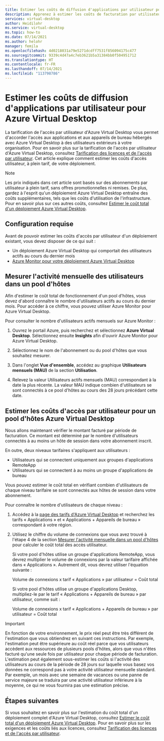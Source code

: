 ```yaml
---
title: Estimer les coûts de diffusion d'applications par utilisateur pour Azure Virtual Desktop - Azure
description: Apprenez à estimer les coûts de facturation par utilisateur pour Azure Virtual Desktop.
services: virtual-desktop
author: Heidilohr
ms.service: virtual-desktop
ms.topic: how-to
ms.date: 07/14/2021
ms.author: helohr
manager: femila
ms.openlocfilehash: 4d0218031a79e5271dcdff7531f856094175c477
ms.sourcegitcommit: 9339c4d47a4c7eb3621b5a31384bb0f504951712
ms.translationtype: HT
ms.contentlocale: fr-FR
ms.lasthandoff: 07/14/2021
ms.locfileid: "113798786"
---
```

# <a name="estimate-per-user-app-streaming-costs-for-azure-virtual-desktop"></a>Estimer les coûts de diffusion d'applications par utilisateur pour Azure Virtual Desktop

La tarification de l'accès par utilisateur d'Azure Virtual Desktop vous permet d'accorder l'accès aux applications et aux appareils de bureau hébergés avec Azure Virtual Desktop à des utilisateurs extérieurs à votre organisation. Pour en savoir plus sur la tarification de l'accès par utilisateur d'Azure Virtual Desktop, consultez [Tarification des licences et de l'accès par utilisateur](licensing.md). Cet article explique comment estimer les coûts d'accès utilisateur, à plein tarif, de votre déploiement.

>[!NOTE]
>Les prix indiqués dans cet article sont basés sur des abonnements par utilisateur à plein tarif, sans offres promotionnelles ni remises. De plus, gardez à l'esprit qu'un déploiement Azure Virtual Desktop entraîne des coûts supplémentaires, tels que les coûts d'utilisation de l'infrastructure. Pour en savoir plus sur ces autres coûts, consultez [Estimer le coût total d'un déploiement Azure Virtual Desktop](total-costs.md).

## <a name="requirements"></a>Configuration requise

Avant de pouvoir estimer les coûts d'accès par utilisateur d'un déploiement existant, vous devez disposer de ce qui suit :

- Un déploiement Azure Virtual Desktop qui comportait des utilisateurs actifs au cours du dernier mois
- [Azure Monitor pour votre déploiement Azure Virtual Desktop](../azure-monitor.md)

## <a name="measure-monthly-user-activity-in-a-host-pool"></a>Mesurer l'activité mensuelle des utilisateurs dans un pool d'hôtes

Afin d'estimer le coût total de fonctionnement d'un pool d'hôtes, vous devez d'abord connaître le nombre d'utilisateurs actifs au cours du dernier mois. Pour accéder à ce chiffre, vous pouvez utiliser Azure Monitor pour Azure Virtual Desktop.

Pour consulter le nombre d'utilisateurs actifs mensuels sur Azure Monitor :

1. Ouvrez le portail Azure, puis recherchez et sélectionnez **Azure Virtual Desktop**. Sélectionnez ensuite **Insights** afin d'ouvrir Azure Monitor pour Azure Virtual Desktop.

2. Sélectionnez le nom de l'abonnement ou du pool d'hôtes que vous souhaitez mesurer.

3. Dans l'onglet **Vue d'ensemble**, accédez au graphique **Utilisateurs mensuels (MAU)** de la section **Utilisation**.

4. Relevez la valeur Utilisateurs actifs mensuels (MAU) correspondant à la date la plus récente. La valeur MAU indique combien d'utilisateurs se sont connectés à ce pool d'hôtes au cours des 28 jours précédant cette date.

## <a name="estimate-per-user-access-costs-for-an-azure-virtual-desktop-host-pool"></a>Estimer les coûts d'accès par utilisateur pour un pool d'hôtes Azure Virtual Desktop

Nous allons maintenant vérifier le montant facturé par période de facturation. Ce montant est déterminé par le nombre d'utilisateurs connectés à au moins un hôte de session dans votre abonnement inscrit.

En outre, deux niveaux tarifaires s'appliquent aux utilisateurs :

- Utilisateurs qui se connectent uniquement aux groupes d'applications RemoteApp
- Utilisateurs qui se connectent à au moins un groupe d'applications de bureau

Vous pouvez estimer le coût total en vérifiant combien d'utilisateurs de chaque niveau tarifaire se sont connectés aux hôtes de session dans votre abonnement.

Pour connaître le nombre d'utilisateurs de chaque niveau :

1. Accédez à la [page des tarifs d'Azure Virtual Desktop](https://azure.microsoft.com/pricing/details/virtual-desktop/) et recherchez les tarifs « Applications » et « Applications + Appareils de bureau » correspondant à votre région.
2. Utilisez le chiffre du volume de connexions que vous avez trouvé à l'étape 4 de la section [Mesurer l'activité mensuelle dans un pool d'hôtes](#measure-monthly-user-activity-in-a-host-pool) pour calculer le coût total des accès utilisateur.
   
   Si votre pool d'hôtes utilise un groupe d'applications RemoteApp, vous devrez multiplier le volume de connexions par la valeur tarifaire affichée dans « Applications ». Autrement dit, vous devrez utiliser l'équation suivante :

   Volume de connexions x tarif « Applications » par utilisateur = Coût total

   Si votre pool d'hôtes utilise un groupe d'applications Desktop, multipliez-le par le tarif « Applications + Appareils de bureau » par utilisateur, comme suit :

   Volume de connexions x tarif « Applications + Appareils de bureau » par utilisateur = Coût total

>[!IMPORTANT]
>En fonction de votre environnement, le prix réel peut être très différent de l'estimation que vous obtiendrez en suivant ces instructions. Par exemple, l'estimation peut être supérieure au coût réel parce que vos utilisateurs accèdent aux ressources de plusieurs pools d'hôtes, alors que vous n'êtes facturé qu'une seule fois par utilisateur pour chaque période de facturation. L'estimation peut également sous-estimer les coûts si l'activité des utilisateurs au cours de la période de 28 jours sur laquelle vous basez vos données ne correspond pas à votre activité utilisateur mensuelle standard. Par exemple, un mois avec une semaine de vacances ou une panne de service majeure se traduira par une activité utilisateur inférieure à la moyenne, ce qui ne vous fournira pas une estimation précise.

## <a name="next-steps"></a>Étapes suivantes

Si vous souhaitez en savoir plus sur l'estimation du coût total d'un déploiement complet d'Azure Virtual Desktop, consultez [Estimer le coût total d'un déploiement Azure Virtual Desktop](total-costs.md). Pour en savoir plus sur les exigences et les coûts liés aux licences, consultez [Tarification des licences et de l'accès par utilisateur](licensing.md).
